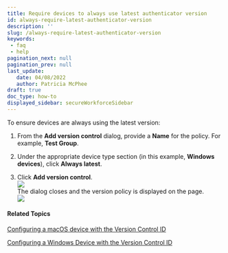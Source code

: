 ```yaml
---
title: Require devices to always use latest authenticator version
id: always-require-latest-authenticator-version
description: ''
slug: /always-require-latest-authenticator-version
keywords: 
 - faq
 - help
pagination_next: null
pagination_prev: null
last_update: 
   date: 04/08/2022
   author: Patricia McPhee
draft: true
doc_type: how-to
displayed_sidebar: secureWorkforceSidebar
---  
```




To ensure devices are always using the latest version:

1.  From the **Add version control** dialog, provide a **Name** for the policy. For example, **Test Group**.
    
2.  Under the appropriate device type section (in this example, **Windows devices**), click **Always latest**.
    
3.  Click **Add version control**.  
    ![](/images/version-control/version_control_test_group_latest_version_windows.png)  
    The dialog closes and the version policy is displayed on the page.  
    ![](/images/version-control/version_control_test_group_latest_version_windows_added.png)
    

#### Related Topics


[Configuring a macOS device with the Version Control ID](/docs/secure-work/workforce-settings/version-control/configuring-a-macos-device-with-the-version-control-id)

[Configuring a Windows Device with the Version Control ID](/docs/secure-work/workforce-settings/version-control/configuring-a-windows-device-with-the-version-control-id)